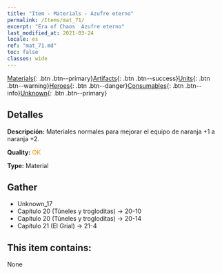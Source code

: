 ```yaml
---
title: "Item - Materials - Azufre eterno"
permalink: /Items/mat_71/
excerpt: "Era of Chaos  Azufre eterno"
last_modified_at: 2021-03-24
locale: es
ref: "mat_71.md"
toc: false
classes: wide
---
```

 [Materials](/es/Items/){: .btn .btn--primary}[Artifacts](/es/Items/Artifacts/){: .btn .btn--success}[Units](/es/Items/Units/){: .btn .btn--warning}[Heroes](/es/Items/Heroes/){: .btn .btn--danger}[Consumables](/es/Items/Consumables/){: .btn .btn--info}[Unknown](/es/Items/Unknown/){: .btn .btn--primary}

## Detalles
 **Descripción:** Materiales normales para mejorar el equipo de naranja +1 a naranja +2.

 **Quality:** <span style="color: #FF8C00">OK</span>

 **Type:** Material

## Gather

*    Unknown_17 
*    Capítulo 20 (Túneles y trogloditas) -> 20-10 
*    Capítulo 20 (Túneles y trogloditas) -> 20-14 
*    Capítulo 21 (El Grial) -> 21-4 

## This item contains:

  None


